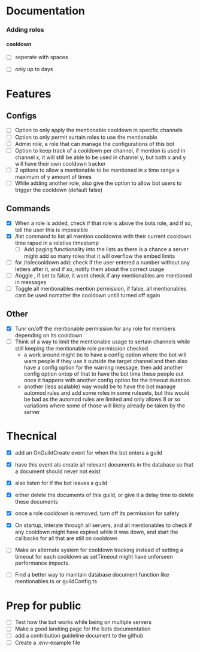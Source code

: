 # Documentation
### Adding roles
#### cooldown
- [ ] seperate with spaces
- [ ] only up to days


# Features
## Configs
- [ ] Option to only apply the mentionable cooldown in specific channels
- [ ] Option to only permit surtain roles to use the mentionable
- [ ] Admin role, a role that can manage the configurations of this bot
- [ ] Option to keep track of a cooldown per channel, if mention is used in channel x, it will still be able to be used in channel y, but both x and y will have their own cooldown tracker
- [ ] 2 options to allow a mentionable to be mentioned in x time range a maximum of y amount of times
- [ ] While adding another role, also give the option to allow bot users to trigger the cooldown (default false)

## Commands
- [x] When a role is added, check if that role is above the bots role, and if so, tell the user this is impossible
- [x] /list command to list all mention cooldowns with their current cooldown time raped in a relative timestamp
	- [ ] Add paging functionality into the lists as there is a chance a server might add so many roles that it will overflow the embed limits
- [ ] for /rolecooldown add: check if the user entered a number without any letters after it, and if so, notify them about the correct usage
- [ ] /toggle , if set to false, it wont check if any mentionables are mentioned in messages
- [ ] Toggle all mentionables mention permission, if false, all mentionables cant be used nomatter the cooldown untill turned off again

## Other
- [x] Tunr on/off the mentionable permission for any role for members depending on its cooldown
- [ ] Think of a way to limit the mentionable usage to sertain channels while still keeping the mentionable role permission checked
	- a work around might be to have a config option where the bot will warn people if they use it outside the target channel and then also have a config option for the warning message. then add another config option ontop of that to have the bot time these people out once it happens with another config option for the timeout duration.
	- another (less scalable) way would be to have the bot manage automod rules and add some roles in some rulesets, but this would be bad as the automod rules are limited and only allows 8 or so variations where some of those will likely already be taken by the server


# Thecnical
- [x] add an OnGuildCreate event for when the bot enters a guild
- [x] have this event als create all relevant documents in the database so that a document should never not exist
- [x] also listen for if the bot leaves a guild
- [x] either delete the documents of this guild, or give it a delay time to delete these documents
- [x] once a role cooldown is removed, turn off its permission for safety
- [x] On startup, interate through all servers, and all mentionables to check if any cooldown might have expired while it was down, and start the callbacks for all that are still on cooldown
- [ ] Make an alternate system for cooldown tracking instead of setting a timeout for each cooldown as setTimeout might have unforseen performance impects.
- [ ] Find a better way to maintain database document function like mentionables.ts or guildConfig.ts


# Prep for public
- [ ] Test how the bot works while being on multiple servers
- [ ] Make a good landiing page for the bots documentation
- [ ] add a contribution guideline document to the github
- [ ] Create a .env-example file